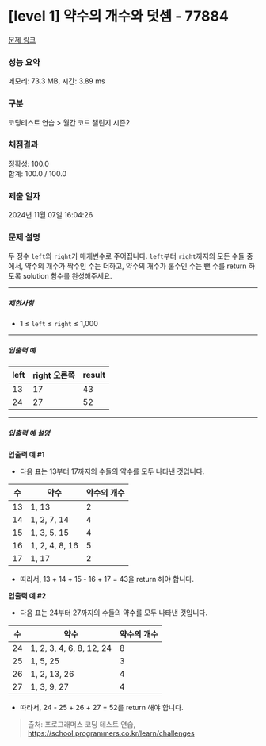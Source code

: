# [level 1] 약수의 개수와 덧셈 - 77884 

[문제 링크](https://school.programmers.co.kr/learn/courses/30/lessons/77884) 

### 성능 요약

메모리: 73.3 MB, 시간: 3.89 ms

### 구분

코딩테스트 연습 > 월간 코드 챌린지 시즌2

### 채점결과

정확성: 100.0<br/>합계: 100.0 / 100.0

### 제출 일자

2024년 11월 07일 16:04:26

### 문제 설명

<p data-immersive-translate-walked="e4c1c1e5-91ac-40b1-9613-3c4979831d09">두 정수 <code data-immersive-translate-walked="e4c1c1e5-91ac-40b1-9613-3c4979831d09">left</code>와 <code data-immersive-translate-walked="e4c1c1e5-91ac-40b1-9613-3c4979831d09">right</code>가 매개변수로 주어집니다. <code data-immersive-translate-walked="e4c1c1e5-91ac-40b1-9613-3c4979831d09">left</code>부터 <code data-immersive-translate-walked="e4c1c1e5-91ac-40b1-9613-3c4979831d09">right</code>까지의 모든 수들 중에서, 약수의 개수가 짝수인 수는 더하고, 약수의 개수가 홀수인 수는 뺀 수를 return 하도록 solution 함수를 완성해주세요.</p>

<hr data-immersive-translate-walked="e4c1c1e5-91ac-40b1-9613-3c4979831d09">

<h5 data-immersive-translate-walked="e4c1c1e5-91ac-40b1-9613-3c4979831d09">제한사항</h5>

<ul data-immersive-translate-walked="e4c1c1e5-91ac-40b1-9613-3c4979831d09">
<li data-immersive-translate-walked="e4c1c1e5-91ac-40b1-9613-3c4979831d09">1 ≤ <code data-immersive-translate-walked="e4c1c1e5-91ac-40b1-9613-3c4979831d09">left</code> ≤ <code data-immersive-translate-walked="e4c1c1e5-91ac-40b1-9613-3c4979831d09">right</code> ≤ 1,000</li>
</ul>

<hr data-immersive-translate-walked="e4c1c1e5-91ac-40b1-9613-3c4979831d09">

<h5 data-immersive-translate-walked="e4c1c1e5-91ac-40b1-9613-3c4979831d09">입출력 예</h5>
<table class="table" data-immersive-translate-walked="e4c1c1e5-91ac-40b1-9613-3c4979831d09">
        <thead data-immersive-translate-walked="e4c1c1e5-91ac-40b1-9613-3c4979831d09"><tr data-immersive-translate-walked="e4c1c1e5-91ac-40b1-9613-3c4979831d09">
<th data-immersive-translate-walked="e4c1c1e5-91ac-40b1-9613-3c4979831d09">left</th>
<th data-immersive-translate-walked="e4c1c1e5-91ac-40b1-9613-3c4979831d09" data-immersive-translate-paragraph="1">right<font class="notranslate immersive-translate-target-wrapper" data-immersive-translate-translation-element-mark="1" lang="ko"><font class="notranslate" data-immersive-translate-translation-element-mark="1">&nbsp;</font><font class="notranslate immersive-translate-target-translation-theme-none immersive-translate-target-translation-inline-wrapper-theme-none immersive-translate-target-translation-inline-wrapper" data-immersive-translate-translation-element-mark="1"><font class="notranslate immersive-translate-target-inner immersive-translate-target-translation-theme-none-inner" data-immersive-translate-translation-element-mark="1">오른쪽</font></font></font></th>
<th data-immersive-translate-walked="e4c1c1e5-91ac-40b1-9613-3c4979831d09">result</th>
</tr>
</thead>
        <tbody data-immersive-translate-walked="e4c1c1e5-91ac-40b1-9613-3c4979831d09"><tr data-immersive-translate-walked="e4c1c1e5-91ac-40b1-9613-3c4979831d09">
<td>13</td>
<td>17</td>
<td>43</td>
</tr>
<tr data-immersive-translate-walked="e4c1c1e5-91ac-40b1-9613-3c4979831d09">
<td>24</td>
<td>27</td>
<td>52</td>
</tr>
</tbody>
      </table>
<hr data-immersive-translate-walked="e4c1c1e5-91ac-40b1-9613-3c4979831d09">

<h5 data-immersive-translate-walked="e4c1c1e5-91ac-40b1-9613-3c4979831d09">입출력 예 설명</h5>

<p data-immersive-translate-walked="e4c1c1e5-91ac-40b1-9613-3c4979831d09"><strong data-immersive-translate-walked="e4c1c1e5-91ac-40b1-9613-3c4979831d09">입출력 예 #1</strong></p>

<ul data-immersive-translate-walked="e4c1c1e5-91ac-40b1-9613-3c4979831d09">
<li data-immersive-translate-walked="e4c1c1e5-91ac-40b1-9613-3c4979831d09">다음 표는 13부터 17까지의 수들의 약수를 모두 나타낸 것입니다.</li>
</ul>
<table class="table" data-immersive-translate-walked="e4c1c1e5-91ac-40b1-9613-3c4979831d09">
        <thead data-immersive-translate-walked="e4c1c1e5-91ac-40b1-9613-3c4979831d09"><tr data-immersive-translate-walked="e4c1c1e5-91ac-40b1-9613-3c4979831d09">
<th data-immersive-translate-walked="e4c1c1e5-91ac-40b1-9613-3c4979831d09">수</th>
<th data-immersive-translate-walked="e4c1c1e5-91ac-40b1-9613-3c4979831d09">약수</th>
<th data-immersive-translate-walked="e4c1c1e5-91ac-40b1-9613-3c4979831d09">약수의 개수</th>
</tr>
</thead>
        <tbody data-immersive-translate-walked="e4c1c1e5-91ac-40b1-9613-3c4979831d09"><tr data-immersive-translate-walked="e4c1c1e5-91ac-40b1-9613-3c4979831d09">
<td>13</td>
<td data-immersive-translate-walked="e4c1c1e5-91ac-40b1-9613-3c4979831d09">1, 13</td>
<td>2</td>
</tr>
<tr data-immersive-translate-walked="e4c1c1e5-91ac-40b1-9613-3c4979831d09">
<td>14</td>
<td data-immersive-translate-walked="e4c1c1e5-91ac-40b1-9613-3c4979831d09">1, 2, 7, 14</td>
<td>4</td>
</tr>
<tr data-immersive-translate-walked="e4c1c1e5-91ac-40b1-9613-3c4979831d09">
<td>15</td>
<td data-immersive-translate-walked="e4c1c1e5-91ac-40b1-9613-3c4979831d09">1, 3, 5, 15</td>
<td>4</td>
</tr>
<tr data-immersive-translate-walked="e4c1c1e5-91ac-40b1-9613-3c4979831d09">
<td>16</td>
<td data-immersive-translate-walked="e4c1c1e5-91ac-40b1-9613-3c4979831d09">1, 2, 4, 8, 16</td>
<td>5</td>
</tr>
<tr data-immersive-translate-walked="e4c1c1e5-91ac-40b1-9613-3c4979831d09">
<td>17</td>
<td data-immersive-translate-walked="e4c1c1e5-91ac-40b1-9613-3c4979831d09">1, 17</td>
<td>2</td>
</tr>
</tbody>
      </table>
<ul data-immersive-translate-walked="e4c1c1e5-91ac-40b1-9613-3c4979831d09">
<li data-immersive-translate-walked="e4c1c1e5-91ac-40b1-9613-3c4979831d09">따라서, 13 + 14 + 15 - 16 + 17 = 43을 return 해야 합니다.</li>
</ul>

<p data-immersive-translate-walked="e4c1c1e5-91ac-40b1-9613-3c4979831d09"><strong data-immersive-translate-walked="e4c1c1e5-91ac-40b1-9613-3c4979831d09">입출력 예 #2</strong></p>

<ul data-immersive-translate-walked="e4c1c1e5-91ac-40b1-9613-3c4979831d09">
<li data-immersive-translate-walked="e4c1c1e5-91ac-40b1-9613-3c4979831d09">다음 표는 24부터 27까지의 수들의 약수를 모두 나타낸 것입니다.</li>
</ul>
<table class="table" data-immersive-translate-walked="e4c1c1e5-91ac-40b1-9613-3c4979831d09">
        <thead data-immersive-translate-walked="e4c1c1e5-91ac-40b1-9613-3c4979831d09"><tr data-immersive-translate-walked="e4c1c1e5-91ac-40b1-9613-3c4979831d09">
<th data-immersive-translate-walked="e4c1c1e5-91ac-40b1-9613-3c4979831d09">수</th>
<th data-immersive-translate-walked="e4c1c1e5-91ac-40b1-9613-3c4979831d09">약수</th>
<th data-immersive-translate-walked="e4c1c1e5-91ac-40b1-9613-3c4979831d09">약수의 개수</th>
</tr>
</thead>
        <tbody data-immersive-translate-walked="e4c1c1e5-91ac-40b1-9613-3c4979831d09"><tr data-immersive-translate-walked="e4c1c1e5-91ac-40b1-9613-3c4979831d09">
<td>24</td>
<td data-immersive-translate-walked="e4c1c1e5-91ac-40b1-9613-3c4979831d09">1, 2, 3, 4, 6, 8, 12, 24</td>
<td>8</td>
</tr>
<tr data-immersive-translate-walked="e4c1c1e5-91ac-40b1-9613-3c4979831d09">
<td>25</td>
<td data-immersive-translate-walked="e4c1c1e5-91ac-40b1-9613-3c4979831d09">1, 5, 25</td>
<td>3</td>
</tr>
<tr data-immersive-translate-walked="e4c1c1e5-91ac-40b1-9613-3c4979831d09">
<td>26</td>
<td data-immersive-translate-walked="e4c1c1e5-91ac-40b1-9613-3c4979831d09">1, 2, 13, 26</td>
<td>4</td>
</tr>
<tr data-immersive-translate-walked="e4c1c1e5-91ac-40b1-9613-3c4979831d09">
<td>27</td>
<td data-immersive-translate-walked="e4c1c1e5-91ac-40b1-9613-3c4979831d09">1, 3, 9, 27</td>
<td>4</td>
</tr>
</tbody>
      </table>
<ul data-immersive-translate-walked="e4c1c1e5-91ac-40b1-9613-3c4979831d09">
<li data-immersive-translate-walked="e4c1c1e5-91ac-40b1-9613-3c4979831d09">따라서, 24 - 25 + 26 + 27 = 52를 return 해야 합니다.</li>
</ul>


> 출처: 프로그래머스 코딩 테스트 연습, https://school.programmers.co.kr/learn/challenges